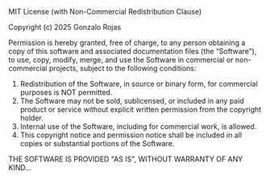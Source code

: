 MIT License (with Non-Commercial Redistribution Clause)

Copyright (c) 2025 Gonzalo Rojas

Permission is hereby granted, free of charge, to any person obtaining a copy
of this software and associated documentation files (the “Software”), to use,
copy, modify, merge, and use the Software in commercial or non-commercial projects,
subject to the following conditions:

1. Redistribution of the Software, in source or binary form, for commercial purposes is NOT permitted.
2. The Software may not be sold, sublicensed, or included in any paid product or service without explicit written permission from the copyright holder.
3. Internal use of the Software, including for commercial work, is allowed.
4. This copyright notice and permission notice shall be included in all copies or substantial portions of the Software.

THE SOFTWARE IS PROVIDED "AS IS", WITHOUT WARRANTY OF ANY KIND...
